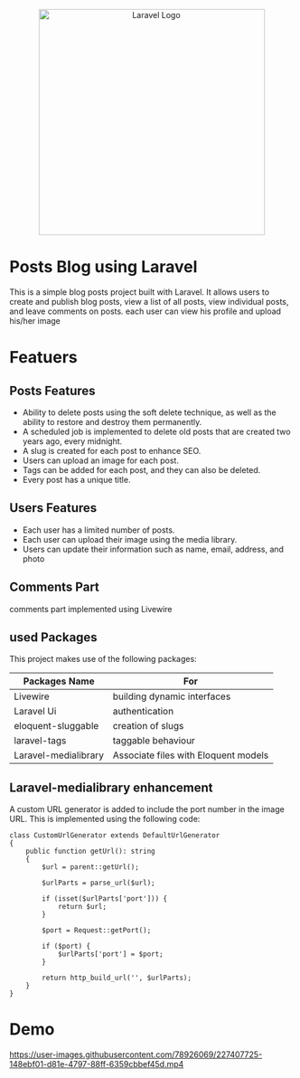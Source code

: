 <p align="center"><a href="https://laravel.com" target="_blank"><img src="https://raw.githubusercontent.com/laravel/art/master/logo-lockup/5%20SVG/2%20CMYK/1%20Full%20Color/laravel-logolockup-cmyk-red.svg" width="400" alt="Laravel Logo"></a></p>


# Posts Blog using Laravel 

This is a simple blog posts project built with Laravel. It allows users to create and publish blog posts, view a list of all posts, view individual posts, and leave comments on posts.
each user can view his profile and upload his/her image 

# Featuers
## Posts Features
- Ability to delete posts using the soft delete technique, as well as the ability to restore and destroy them permanently.
- A scheduled job is implemented to delete old posts that are created two years ago, every midnight.
- A slug is created for each post to enhance SEO.
- Users can upload an image for each post. 
- Tags can be added for each post, and they can also be deleted.
- Every post has a unique title.
## Users Features
- Each user has a limited number of posts.
- Each user can upload their image using the media library.
- Users can update their information such as name, email, address, and photo
## Comments Part
comments part implemented using Livewire 

## used Packages 

This project makes use of the following packages:

| Packages Name | For |
| ------------- | ------------- |
| Livewire  | building dynamic interfaces  |
| Laravel Ui  | authentication   |
| eloquent-sluggable  |  creation of slugs  |
| laravel-tags |  taggable behaviour  |
| Laravel-medialibrary |  Associate files with Eloquent models  |

## Laravel-medialibrary enhancement

A custom URL generator is added to include the port number in the image URL. This is implemented using the following code:
```
class CustomUrlGenerator extends DefaultUrlGenerator
{
    public function getUrl(): string
    {
        $url = parent::getUrl();

        $urlParts = parse_url($url);

        if (isset($urlParts['port'])) {
            return $url;
        }

        $port = Request::getPort();

        if ($port) {
            $urlParts['port'] = $port;
        }

        return http_build_url('', $urlParts);
    }
}
```
# Demo

https://user-images.githubusercontent.com/78926069/227407725-148ebf01-d81e-4797-88ff-6359cbbef45d.mp4

